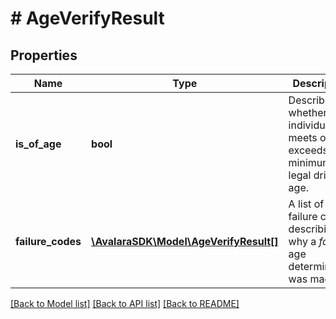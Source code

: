 # # AgeVerifyResult

## Properties

Name | Type | Description | Notes
------------ | ------------- | ------------- | -------------
**is_of_age** | **bool** | Describes whether the individual meets or exceeds the minimum legal drinking age. | [optional]
**failure_codes** | [**\AvalaraSDK\Model\AgeVerifyResult[]**](AgeVerifyResult.md) | A list of failure codes describing why a *false* age determination was made. | [optional]

[[Back to Model list]](../../README.md#models) [[Back to API list]](../../README.md#endpoints) [[Back to README]](../../README.md)
